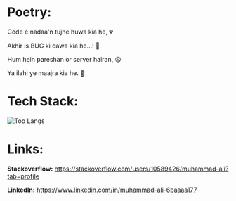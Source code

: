 # Poetry:

Code e nadaa'n tujhe huwa kia he, 💔

Akhir is BUG ki dawa kia he...! 💊

Hum hein pareshan or server hairan, 😧

Ya ilahi ye maajra kia he. 🤔

# Tech Stack:

![Top Langs](https://github-readme-stats.vercel.app/api/top-langs/?username=alitheDEV&hide=javascript,css,scss,html&theme=tokyonight)

# Links:

**Stackoverflow:** https://stackoverflow.com/users/10589426/muhammad-ali?tab=profile

**LinkedIn:** https://www.linkedin.com/in/muhammad-ali-6baaaa177 
